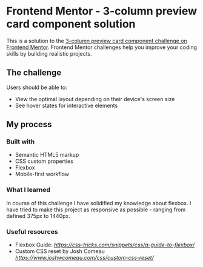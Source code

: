 # Frontend Mentor - 3-column preview card component solution

This is a solution to the [3-column preview card component challenge on Frontend Mentor](https://www.frontendmentor.io/challenges/3column-preview-card-component-pH92eAR2-). Frontend Mentor challenges help you improve your coding skills by building realistic projects.

## The challenge

Users should be able to:

- View the optimal layout depending on their device's screen size
- See hover states for interactive elements

## My process

### Built with

- Semantic HTML5 markup
- CSS custom properties
- Flexbox
- Mobile-first workflow

### What I learned

In course of this challenge I have solidified my knowledge about flexbox. I have tried to make this project as responsive as possible - ranging from defined 375px to 1440px.

### Useful resources

- Flexbox Guide: *https://css-tricks.com/snippets/css/a-guide-to-flexbox/*
- Custom CSS reset by Josh Comeau *https://www.joshwcomeau.com/css/custom-css-reset/*
